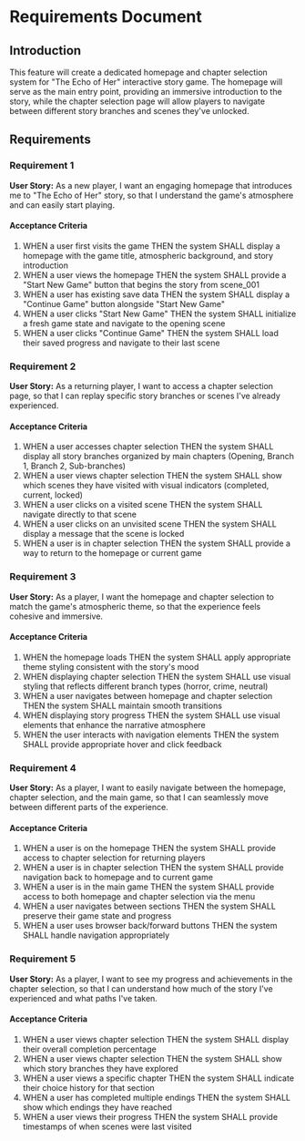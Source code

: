 # Requirements Document

## Introduction

This feature will create a dedicated homepage and chapter selection system for "The Echo of Her" interactive story game. The homepage will serve as the main entry point, providing an immersive introduction to the story, while the chapter selection page will allow players to navigate between different story branches and scenes they've unlocked.

## Requirements

### Requirement 1

**User Story:** As a new player, I want an engaging homepage that introduces me to "The Echo of Her" story, so that I understand the game's atmosphere and can easily start playing.

#### Acceptance Criteria

1. WHEN a user first visits the game THEN the system SHALL display a homepage with the game title, atmospheric background, and story introduction
2. WHEN a user views the homepage THEN the system SHALL provide a "Start New Game" button that begins the story from scene_001
3. WHEN a user has existing save data THEN the system SHALL display a "Continue Game" button alongside "Start New Game"
4. WHEN a user clicks "Start New Game" THEN the system SHALL initialize a fresh game state and navigate to the opening scene
5. WHEN a user clicks "Continue Game" THEN the system SHALL load their saved progress and navigate to their last scene

### Requirement 2

**User Story:** As a returning player, I want to access a chapter selection page, so that I can replay specific story branches or scenes I've already experienced.

#### Acceptance Criteria

1. WHEN a user accesses chapter selection THEN the system SHALL display all story branches organized by main chapters (Opening, Branch 1, Branch 2, Sub-branches)
2. WHEN a user views chapter selection THEN the system SHALL show which scenes they have visited with visual indicators (completed, current, locked)
3. WHEN a user clicks on a visited scene THEN the system SHALL navigate directly to that scene
4. WHEN a user clicks on an unvisited scene THEN the system SHALL display a message that the scene is locked
5. WHEN a user is in chapter selection THEN the system SHALL provide a way to return to the homepage or current game

### Requirement 3

**User Story:** As a player, I want the homepage and chapter selection to match the game's atmospheric theme, so that the experience feels cohesive and immersive.

#### Acceptance Criteria

1. WHEN the homepage loads THEN the system SHALL apply appropriate theme styling consistent with the story's mood
2. WHEN displaying chapter selection THEN the system SHALL use visual styling that reflects different branch types (horror, crime, neutral)
3. WHEN a user navigates between homepage and chapter selection THEN the system SHALL maintain smooth transitions
4. WHEN displaying story progress THEN the system SHALL use visual elements that enhance the narrative atmosphere
5. WHEN the user interacts with navigation elements THEN the system SHALL provide appropriate hover and click feedback

### Requirement 4

**User Story:** As a player, I want to easily navigate between the homepage, chapter selection, and the main game, so that I can seamlessly move between different parts of the experience.

#### Acceptance Criteria

1. WHEN a user is on the homepage THEN the system SHALL provide access to chapter selection for returning players
2. WHEN a user is in chapter selection THEN the system SHALL provide navigation back to homepage and to current game
3. WHEN a user is in the main game THEN the system SHALL provide access to both homepage and chapter selection via the menu
4. WHEN a user navigates between sections THEN the system SHALL preserve their game state and progress
5. WHEN a user uses browser back/forward buttons THEN the system SHALL handle navigation appropriately

### Requirement 5

**User Story:** As a player, I want to see my progress and achievements in the chapter selection, so that I can understand how much of the story I've experienced and what paths I've taken.

#### Acceptance Criteria

1. WHEN a user views chapter selection THEN the system SHALL display their overall completion percentage
2. WHEN a user views chapter selection THEN the system SHALL show which story branches they have explored
3. WHEN a user views a specific chapter THEN the system SHALL indicate their choice history for that section
4. WHEN a user has completed multiple endings THEN the system SHALL show which endings they have reached
5. WHEN a user views their progress THEN the system SHALL provide timestamps of when scenes were last visited